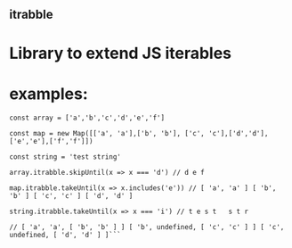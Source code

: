 ## itrabble
# Library to extend JS iterables

# examples:

`const array = ['a','b','c','d','e','f']`

`const map = new Map([['a', 'a'],['b', 'b'], ['c', 'c'],['d','d'],['e','e'],['f','f']])`

`const string = 'test string'`


```array.itrabble.skipUntil(x => x === 'd') // d e f```

```map.itrabble.takeUntil(x => x.includes('e')) // [ 'a', 'a' ] [ 'b', 'b' ] [ 'c', 'c' ] [ 'd', 'd' ]```

```string.itrabble.takeUntil(x => x === 'i') // t e s t   s t r```

```console.log(...array.itrabble.take(3).zip(array.itrabble.first(), map.itrabble.skip(1).take(3)))
// [ 'a', 'a', [ 'b', 'b' ] ] [ 'b', undefined, [ 'c', 'c' ] ] [ 'c', undefined, [ 'd', 'd' ] ]```

